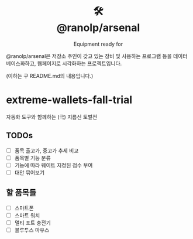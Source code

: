 <div align="center">
    <h1>
        🛠️ <br>
        @ranolp/arsenal
    </h1>
    <p>Equipment ready for</p>
</div>

@ranolp/arsenal은 저장소 주인이 갖고 있는 장비 및 사용하는 프로그램 등을 데이터베이스화하고, 웹페이지로 시각화하는 프로젝트입니다.

(이하는 구 README.md의 내용입니다.)

# extreme-wallets-fall-trial

자동화 도구와 함께하는 (극) 지름신 토벌전

## TODOs

- [ ] 품목 출고가, 중고가 추세 비교
- [ ] 품목별 기능 분류
- [ ] 기능에 따라 웨이트 지정된 점수 부여
- [ ] 대안 묶어보기

## 할 품목들

- [ ] 스마트폰
- [ ] 스마트 워치
- [ ] 멀티 포트 충전기
- [ ] 블루투스 마우스
